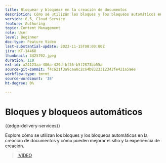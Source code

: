 ```yaml
---
title: Bloquear y bloquear en la creación de documentos
description: Cómo se utilizan los bloques y los bloqueos automáticos en la creación de documentos.
version: 6.5, Cloud Service
feature: Authoring
topic: Content Management
role: User
level: Beginner
doc-type: Feature Video
last-substantial-update: 2023-11-15T00:00:00Z
jira: KT-14468
thumbnail: 3425702.jpeg
duration: 119
exl-id: a24123aa-486a-429d-bf36-b5f2873bb55a
source-git-commit: f4c621f3a9caa8c2c64b8323312343fe421a5aee
workflow-type: tm+mt
source-wordcount: '38'
ht-degree: 0%

---
```


# Bloques y bloqueos automáticos

{{edge-delivery-services}}

Explore cómo se utilizan los bloques y los bloqueos automáticos en la creación de documentos y cómo pueden mejorar el sitio y la experiencia de creación.

>[!VIDEO](https://video.tv.adobe.com/v/3425703/?learn=on)
